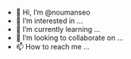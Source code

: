 - 👋 Hi, I’m @noumanseo
- 👀 I’m interested in ...
- 🌱 I’m currently learning ...
- 💞️ I’m looking to collaborate on ...
- 📫 How to reach me ...

<!---
noumanseo/noumanseo is a ✨ special ✨ repository because its `README.md` (this file) appears on your GitHub profile.
You can click the Preview link to take a look at your changes.
--->
